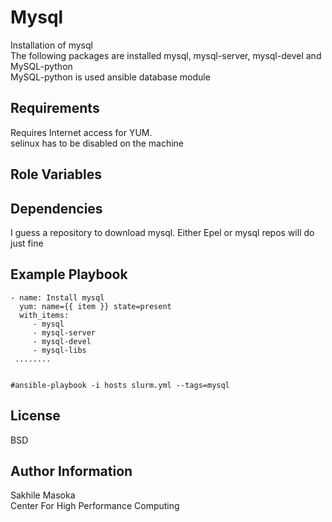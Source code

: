 Mysql
=========

Installation of mysql<br/>
The following packages are installed mysql, mysql-server, mysql-devel and MySQL-python<br/>
MySQL-python is used ansible database module

Requirements
------------

Requires Internet access for YUM.<br/>
selinux has to be disabled on the machine

Role Variables
--------------


Dependencies
------------

I guess a repository to download mysql. Either Epel or mysql repos will do just fine

Example Playbook
----------------
```
- name: Install mysql
  yum: name={{ item }} state=present
  with_items:
     - mysql
     - mysql-server
     - mysql-devel
     - mysql-libs
 ........ 


#ansible-playbook -i hosts slurm.yml --tags=mysql
```
License
-------

BSD

Author Information
------------------

Sakhile Masoka<br/>
Center For High Performance Computing
